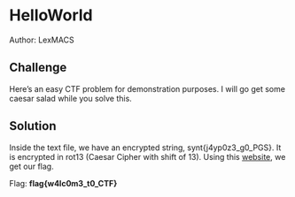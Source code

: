 # HelloWorld
Author: LexMACS

## Challenge
Here’s an easy CTF problem for demonstration purposes. I will go get some caesar salad while you solve this.

## Solution
Inside the text file, we have an encrypted string, synt{j4yp0z3_g0_PGS}. It is encrypted in rot13 (Caesar Cipher with shift of 13). Using this [website](https://rot13.com), we get our flag.

Flag: **flag{w4lc0m3_t0_CTF}**
